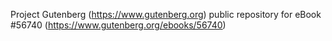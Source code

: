 Project Gutenberg (https://www.gutenberg.org) public repository for
eBook #56740 (https://www.gutenberg.org/ebooks/56740)
